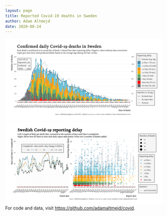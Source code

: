 ```yaml
---
layout: page
title: Reported Covid-19 deaths in Sweden
author: Adam Altmejd
date: 2020-08-24
---
```


![Graph of Swedish Covid-19 deaths with reporting delay.](deaths_lag_sweden_2020-08-24.png "Swedish Covid-19 deaths.")
![Graph of Swedish Covid-19 reporting delay in daily deaths.](lag_trend_sweden_2020-08-24.png "Trend in Swedish Covid-19 mortality reporting delay.")
For code and data, visit <https://github.com/adamaltmejd/covid>.
